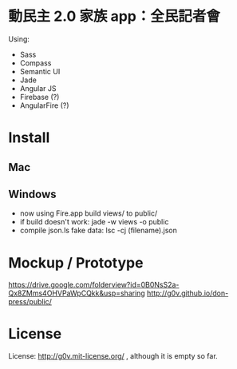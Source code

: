 動民主 2.0 家族 app：全民記者會
============
Using:
* Sass
* Compass
* Semantic UI
* Jade
* Angular JS
* Firebase (?)
* AngularFire (?)

Install
============
Mac
------------

Windows
------------
* now using Fire.app build views/ to public/
* if build doesn't work: jade -w views -o public
* compile json.ls fake data: lsc -cj (filename).json

Mockup / Prototype
============
https://drive.google.com/folderview?id=0B0NsS2a-Qx8ZMms4OHVPaWpCQkk&usp=sharing
http://g0v.github.io/don-press/public/

License
============
License: http://g0v.mit-license.org/ , although it is empty so far.


